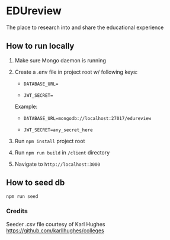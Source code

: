 # EDUreview
The place to research into and share the educational experience

## How to run locally
1. Make sure Mongo daemon is running 
2. Create a .env file in project root w/ following keys:

    * `DATABASE_URL=`

    * `JWT_SECRET=`

    Example:

    * `DATABASE_URL=mongodb://localhost:27017/edureview`

    * `JWT_SECRET=any_secret_here`

3. Run `npm install` project root


4. Run `npm run build` in `/client` directory


5. Navigate to `http://localhost:3000`


## How to seed db
`npm run seed`


### Credits
Seeder .csv file courtesy of Karl Hughes
https://github.com/karllhughes/colleges